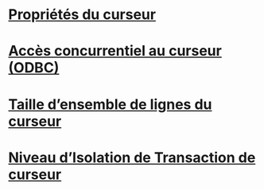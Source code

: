 # [Propriétés du curseur](cursor-properties.md)
# [Accès concurrentiel au curseur (ODBC)](cursor-concurrency-odbc.md)
# [Taille d’ensemble de lignes du curseur](cursor-rowset-size.md)
# [Niveau d’Isolation de Transaction de curseur](cursor-transaction-isolation-level.md)
